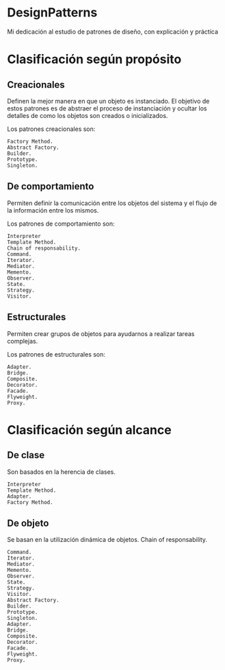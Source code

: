 # DesignPatterns
Mi dedicación al estudio de patrones de diseño, con explicación y práctica

# Clasificación según propósito
## Creacionales
Definen la mejor manera en que  un objeto es instanciado. El objetivo de estos patrones es de abstraer el proceso de instanciación y ocultar los detalles de como los objetos son creados o inicializados.

Los patrones creacionales son:

    Factory Method.
    Abstract Factory.
    Builder.
    Prototype.
    Singleton.


## De comportamiento

Permiten definir la comunicación entre los objetos del sistema y el flujo de la información entre los mismos.

Los patrones de comportamiento son:

    Interpreter
    Template Method.
    Chain of responsability.
    Command.
    Iterator.
    Mediator.
    Memento.
    Observer.
    State.
    Strategy.
    Visitor.


## Estructurales
Permiten crear grupos de objetos para ayudarnos a realizar tareas complejas.

Los patrones de estructurales son:

    Adapter.
    Bridge.
    Composite.
    Decorator.
    Facade.
    Flyweight.
    Proxy.

# Clasificación según alcance
## De clase
Son basados en la herencia de clases.

    Interpreter
    Template Method.
    Adapter.
    Factory Method.

## De objeto
Se basan en la utilización dinámica de objetos.
Chain of responsability.

    Command.
    Iterator.
    Mediator.
    Memento.
    Observer.
    State.
    Strategy.
    Visitor.
    Abstract Factory.
    Builder.
    Prototype.
    Singleton.
    Adapter.
    Bridge.
    Composite.
    Decorator.
    Facade.
    Flyweight.
    Proxy.

